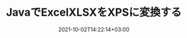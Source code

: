 ---
############################# Static ############################
layout: "autogen-gist"
date: 2021-10-02T14:22:14+03:00
draft: false
path: "ja/total/java/conversion/xlsx-to-xps/"
other_out_formats: "PDF DOC DOCX DOCM DOT DOTX DOTM TXT RTF HTML HTM MHTML MHT XLS XLSX XLSM XLSB XLT XLTX XLTM XLAM CSV TSV DIF SXC FODS PPT PPTX PPS PPSX PPSM POT POTX PPTM POTM ODT OTT OTP ODP ODS EMZ WMZ SVG SVGZ XPS TEX DCM WMF EMF BMP PNG GIF JPEG TIFF ICO WEBP JP2 TGA PSB PSD EPUB MD XML JSON DICOM FODP JPG"
ad_headline: "JavaXLSXからXPSへの変換"
ad_description: "XLSXからXPSへのJava用ドキュメント変換API| 100以上のファイル形式がサポートされています"

############################# Head ############################
head_title: "Javaスプレッドシート変換APIを介してExcelXLSXをXPSに変換します"
head_description: "ExcelスプレッドシートXLSXをXPSおよびJavaアプリケーションで100以上の他の画像およびドキュメントファイル形式に変換するための100％ネイティブJavaドキュメント変換ライブラリ。"

############################# Header ############################
title: "JavaでExcelXLSXをXPSに変換する"
description: "ネイティブExcelドキュメント変換ライブラリの使用– XLSXをXPSおよびその他の100以上のファイル形式に、あらゆるタイプのJavaベースのアプリケーションで最高の精度で変換します。高度なドキュメント変換機能のセットを使用して、コマンドを維持し、必要に応じて変換されたドキュメントの外観をカスタマイズします。外部のAPIやソフトウェアを使用せずに、すべての一般的なExcelワークシート形式をWord文書、PowerPointプレゼンテーション、PDF、Photoshop、eBook、Web、および画像ファイル形式との間でプログラムで変換します。 Java Excel変換APIを使用して、ドキュメント全体を一度に簡単に変換するか、選択したページ範囲または異なるページ番号に基づいてソースドキュメントの特定のページを選択して、サポートされているドキュメント形式に簡単に変換します。"

############################# SubMenu ############################
submenu:
    enable: false

############################# Content ############################
content:
    enable: true
    block:
    - title_left: "JavaでXLSXをXPSに変換する方法"
      content_left: |
          3つの簡単な手順を使用して、JavaでXLSXからXPSファイルへの変換を実行します。変換されたドキュメントをそのまま表示するか、外部のソフトウェアに依存せずにHTMLとして表示するようにレンダリングします。

          -   **Converter**クラスの新しいインスタンスを作成し、XLSXファイルをロードします
          -   XPSドキュメントタイプに**ConvertOptions**を設定します
          -   XPSに変換するには、**Converter**クラスインスタンスの**Convert**メソッドを呼び出します
          -   HTMLビューアのオプションを設定する
          -   変換されたXPSをHTMLとして表示する**Viewer**オブジェクトを作成します
          
      title_right: "ダウンロードとインストール手順"
      content_right: |
          100以上のドキュメントと、PDF、Microsoft Word、Excel、PowerPoint、Project、Visio、Outlook、HTML、図などの画像ファイル形式の間で変換するには、`GroupDocs.Conversion`と`GroupDocs.Viewer`の名前空間が必要です。 Conholdate.Totalが提供する他の[Officeドキュメント用のJavaAPI]（https://products.conholdate.com/total/java/）を調べてください。
          
          [ダウンロード](https://downloads.conholdate.com/total/java)からそれぞれのアセンブリファイルを取得するか、[Maven](https://repository.conholdate.com/webapp/#/artifacts/browse/tree/General/repo)からパッケージ全体をフェッチして、ワークスペースに直接`Conholdate.Total for Java`を追加します。
          
      gisthash: "675fd7fb45acf595fd9f872593eb2899"
      gistfile: "excel-worksheet-to-pdf-conversion.java"

    - title_left: "ExcelをPDF/Word/HTML/PPTXに変換する"
      content_left: |
          Excelワークシートを、PDF、HTML、PowerPointプレゼンテーション、Javaのワードプロセッシングファイル形式など、他の一般的なドキュメント形式に変換します。ソースExcelスプレッドシート（​​XLS、XLSX）ファイルをロードし、サポートされているさまざまなファイル形式で変換されたドキュメントとして保存します。

          -   **Converter**クラスの新しいインスタンスを作成し、**XLSX**を入力ファイルとしてロードします
          -   適切な**ConvertOptions**クラスをインスタンス化します。 （PDFへの変換用の**PdfConvertOptions**、Word形式への変換用の**WordProcessingConvertOptions**、HTMLへの変換用の**MarkupConvertOptions**、PowerPoint形式への変換用の**PresentationConvertOptions**）
          -   PDF / HTML / PPTXまたはDOCX文書形式に変換するには、**Converter**クラスインスタンスの**Convert**メソッドを呼び出します
          
      title_right: "ドキュメント全体または特定のページを変換する"
      content_right: |
          Java用のドキュメント変換APIの使用は、Excelから他のファイル形式への変換を実行するために、Microsoft Officeなどの外部アプリケーションをインストールする必要がないため、非常にシンプルでプラットフォームに依存しません。さまざまなページ番号に基づいて目的のページのリストを選択するか、連続するページ範囲をサポートされているドキュメント形式の1つに変換します。
          
          拡張オプションを使用してソースドキュメントをロードし、ファイル変換プロセス中に保護されたドキュメント内のコメント、注釈、透かし、およびパスワードを管理します。柔軟なドキュメント操作機能のセットを使用して、変換されたドキュメントの外観をカスタマイズすることもできます。
          
      gisthash: "675fd7fb45acf595fd9f872593eb2899"
      gistfile: "excel-to-pdf-word-html-powerpoint-conversion.java"
          
    - title_left: "パスワードで保護されたXLSXをXPSに変換する"
      content_left: |
          Javaベースのアプリケーション内でパスワードで保護されているドキュメントを正確にロードして変換します。ファイル形式変換APIは、S3、Blob、FTP、ストリーム、URL、ローカルディスクなどのさまざまなソースからのリモートドキュメントのレンダリングもサポートしています。

          -   **Converter**クラスの新しいインスタンスを作成し、ソースドキュメントパスを渡します
          -   適切な**ConvertOptions**クラスをインスタンス化します。 （PdfConvertOptions、WordProcessingConvertOptions、SpreadsheetConvertOptionsなど）
          -   **Converter**クラスインスタンスの**Convert**メソッドを呼び出し、変換されたドキュメントのファイル名を渡します
        
      title_right: "ソースドキュメント情報の抽出"
      content_right: |
          ドキュメント情報抽出機能を使用すると、ソースドキュメントファイルに関する基本情報を取得できるだけでなく、Microsoft Projectファイルのプロジェクトの開始日と終了日、PDFドキュメントの印刷制限など、ファイル形式固有の貴重な情報の抽出もサポートされます。 Outlookデータファイルなどで囲まれたフォルダのリスト。

          NetBeans、IntelliJ IDEA、Eclipseなどの開発環境を使用しながら、Windows、Linux、macOSなどのさまざまなオペレーティングシステムで一般的なドキュメントファイル形式を変換します。
          
      gisthash: "35e23082b8fa43502d6784c38947eef1"
      gistfile: "password-protected-word-document-to-pdf-conversion.java"

    - title_left: "Excelに透かしを追加してPDFに変換"
      content_left: |
          Javaドキュメント変換APIを使用すると、Excelワークシートドキュメントを元のファイルとまったく同じように正確に変換し、変換されたドキュメントページにテキスト透かしを適用できます。テキストの透かしをExcelドキュメントに追加し、PDFファイルに変換するときに、フォント、色、幅、高さ、背景、回転角などの透かしオプションを使用します。

          -   **Converter**クラスの新しいインスタンスを作成し、入力ドキュメントをロードします
          -   適切な**ConvertOptions**クラスをインスタンス化します。 （PdfConvertOptions、WordProcessingConvertOptions、SpreadsheetConvertOptionsなど）
          -   **ConvertOptions**インスタンスの**Watermark**プロパティを設定します
          -   透かしのプロパティ（色、幅、テキスト、高さなど）を指定します
          -   PDFに変換するために**Converter**クラスインスタンスの**Convert**メソッドを呼び出します
        
      title_right: "変換されたドキュメントの結果をキャッシュする"
      content_right: |
          場合によっては、変換されたドキュメントサイズが大きくなり、変換に時間がかかることがあります。ドキュメント変換ライブラリは、このような状況を効率的に管理し、反復的な変換プロセスを高速化するためのキャッシュ機能を提供します。必要に応じて、ICacheインターフェイスが拡張ポイントを使用してカスタムキャッシュ実装と連携し、キャッシュ変換を制御できるようにします。

          変換結果はデフォルトでローカルドライブに保存されますが、Amazon S3、Dropbox、Googleドライブ、Windows Azure、Reddisなどの適切なインターフェイスを実装することで、あらゆるタイプのキャッシュストレージをサポートできます。
          
      gisthash: "6999e55b491eea2906d7fefe2e636e33"
      gistfile: "add-watermark-to-excel-worksheet-and-convert-to-pdf.java"
############################# About Formats ############################
about_formats:
    enable: false
############################# More Formats ############################
more_formats:
    enable: true
    auto: false
    other_out_formats: PDF DOC DOCX DOCM DOT DOTX DOTM TXT RTF HTML HTM MHTML MHT XLS XLSX XLSM XLSB XLT XLTX XLTM XLAM CSV TSV DIF SXC FODS PPT PPTX PPS PPSX PPSM POT POTX PPTM POTM ODT OTT OTP ODP ODS EMZ WMZ SVG SVGZ XPS TEX DCM WMF EMF BMP PNG GIF JPEG TIFF ICO WEBP JP2 TGA PSB PSD EPUB MD XML JSON DICOM FODP JPG
############################# Back to top ###############################
back_to_top:
  enable: true
---